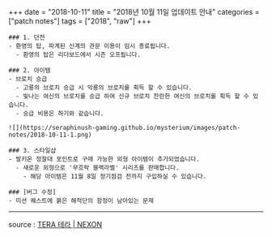 +++
date = "2018-10-11"
title = "2018년 10월 11일 업데이트 안내"
categories = ["patch notes"]
tags = ["2018", "raw"]
+++

```
### 1. 던전
- 환영의 탑, 파계된 신계의 관문 이용이 임시 종료됩니다.
  - 환영의 탑은 리더보드에서 시즌 오프됩니다.

### 2. 아이템
- 브로치 승급
  - 고룡의 브로치 승급 시 악룡의 브로치를 획득 할 수 있습니다.
  - 빛나는 여신의 브로치를 승급 하여 신규 브로치 찬란한 여신의 브로치를 획득 할 수 있습니다.
  - 승급 비용은 하기와 같습니다.

![](https://seraphinush-gaming.github.io/mysterium/images/patch-notes/2018-10-11-1.png)

### 3. 스타일샵
- 발키온 정찰대 포인트로 구매 가능한 외형 아이템이 추가되었습니다.
  - 새로운 외형으로 '무흐락 블랙라벨' 시리즈를 판매합니다.
    - 해당 아이템은 11월 8일 정기점검 전까지 구입하실 수 있습니다.

### [버그 수정]
- 미션 퀘스트에 붉은 해적단의 함정이 남아있는 문제
```

----

source : [TERA 테라 | NEXON](http://tera.nexon.com/news/update/view.aspx?n4articlesn=359)
